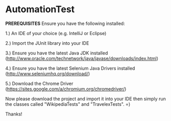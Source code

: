 # AutomationTest

**PREREQUISITES**
Ensure you have the following installed:

1.) An IDE of your choice (e.g. IntelliJ or Eclipse)

2.) Import the JUnit library into your IDE

3.) Ensure you have the latest Java JDK installed (http://www.oracle.com/technetwork/java/javase/downloads/index.html)

4.) Ensure you have the latest Selenium Java Drivers installed (http://www.seleniumhq.org/download/)

5.) Download the Chrome Driver (https://sites.google.com/a/chromium.org/chromedriver/)

Now please download the project and import it into your IDE then simply run the classes called "WikipediaTests" and "TravelexTests". =)

Thanks!
